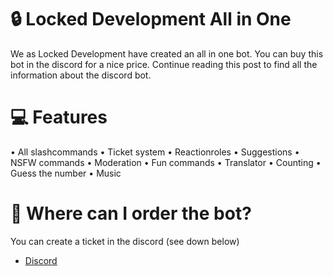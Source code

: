 # 🔒 Locked Development All in One
We as Locked Development have created an all in one bot. You can buy this bot in the discord for a nice price. Continue reading this post to find all the information about the discord bot.

# 💻 Features
 • All slashcommands
 • Ticket system
 • Reactionroles
 • Suggestions
 • NSFW commands
 • Moderation
 • Fun commands
 • Translator
 • Counting 
 • Guess the number
 • Music
 
 # 🛒 Where can I order the bot?
You can create a ticket in the discord (see down below)

- [Discord](https://discord.gg/HkZZGd5UtD)
